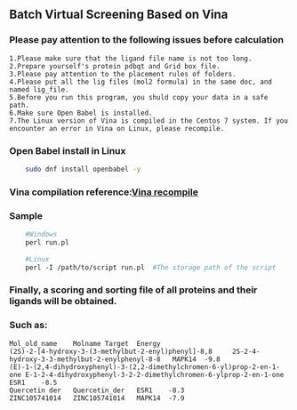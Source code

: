 ## **Batch Virtual Screening Based on Vina**

### Please pay attention to the following issues before calculation
	1.Please make sure that the ligand file name is not too long.
	2.Prepare yourself's protein pdbqt and Grid box file.  
	3.Please pay attention to the placement rules of folders.
	4.Please put all the lig files (mol2 formula) in the same doc, and named lig_file.   
	5.Before you run this program, you shuld copy your data in a safe path.
	6.Make sure Open Babel is installed.
	7.The Linux version of Vina is compiled in the Centos 7 system. If you encounter an error in Vina on Linux, please recompile.

### Open Babel install in Linux
```Bash
	sudo dnf install openbabel -y

```

### Vina compilation reference:[Vina recompile](https://www.dzbioinformatics.com/2020/09/05/autodock-vina-%e6%ba%90%e7%a0%81%e7%bc%96%e8%af%91%e5%ae%89%e8%a3%85/)

### Sample
```Perl
	#Windows
	perl run.pl
	
	#Linux
	perl -I /path/to/script run.pl	#The storage path of the script
```

### Finally, a scoring and sorting file of all proteins and their ligands will be obtained.
### Such as:
	Mol_old_name    Molname Target  Energy
	(2S)-2-[4-hydroxy-3-(3-methylbut-2-enyl)phenyl]-8,8     2S-2-4-hydroxy-3-3-methylbut-2-enylphenyl-8-8   MAPK14  -9.8
	(E)-1-(2,4-dihydroxyphenyl)-3-(2,2-dimethylchromen-6-yl)prop-2-en-1-one E-1-2-4-dihydroxyphenyl-3-2-2-dimethylchromen-6-ylprop-2-en-1-one       ESR1    -8.5
	Quercetin der   Quercetin_der   ESR1    -8.3
	ZINC105741014   ZINC105741014   MAPK14  -7.9


